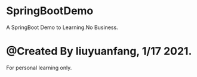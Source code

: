# SpringBootDemo
A SpringBoot Demo to Learning.No  Business.

# @Created By liuyuanfang, 1/17 2021.
For personal learning only.

